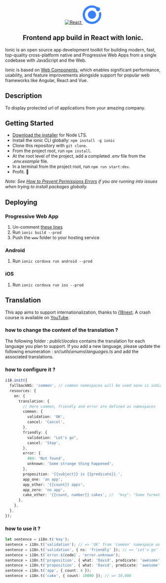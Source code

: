 <p align="center">
<a href="#">
    <img alt="React" src="https://avatars.githubusercontent.com/u/6412038?raw=true" width="60" />
  </a>
  <a href="#">
    <img alt="Ionic" src="https://github.com/ionic-team/ionic-framework/blob/main/.github/assets/logo.png?raw=true" width="60" />
  </a>
</p>

<h2 align="center">
  Frontend app build in React with Ionic.
</h2>

Ionic is an open source app development toolkit for building modern, fast, top-quality cross-platform native and Progressive Web Apps from a single codebase with JavaScript and the Web.

Ionic is based on [Web Components](https://www.webcomponents.org/introduction), which enables significant performance, usability, and feature improvements alongside support for popular web frameworks like Angular, React and Vue.

## Description

To display protected url of applications from your amazing company.

## Getting Started

- [Download the installer](https://nodejs.org/) for Node LTS.
- Install the ionic CLI globally: `npm install -g ionic`
- Clone this repository with `git clone`.
- From the project root, run `npm install`.
- At the root level of the project, add a completed _.env_ file from the _.env.example_ file.
- In a terminal from the project root, run `npm run start:dev`.
- Profit. :tada:

_Note: See [How to Prevent Permissions Errors](https://docs.npmjs.com/getting-started/fixing-npm-permissions) if you are running into issues when trying to install packages globally._

## Deploying

### Progressive Web App

1. Un-comment [these lines](https://github.com/ionic-team/ionic2-app-base/blob/master/src/index.html#L21)
2. Run `ionic build --prod`
3. Push the `www` folder to your hosting service

### Android

1. Run `ionic cordova run android --prod`

### iOS

1. Run `ionic cordova run ios --prod`

## Translation

This app aims to support internationalization, thanks to [i18next](https://www.i18next.com/). A crash course is available on [YouTube](https://www.youtube.com/watch?v=SA_9i4TtxLQ).

### how to change the content of the translation ?

The following folder : _public\locales_ contains the translation for each language you plan to support.
If you add a new language, please update the following enumeration : _src\utils\enums\languages.ts_ and add the associated translations.

### how to configure it ?

```ts
i18.init({
  fallbackNS: 'common', // common namespaces will be used none is indicated
  resources: {
    en: {
      translation: {
        // Here common, friendly and error are defined as namespaces
        common: {
          validation: 'OK',
          cancel: 'Cancel',
        },
        friendly: {
          validation: "Let's go",
          cancel: 'Stop',
        },
        error: {
          404: 'Not found',
          unknown: 'Some strange thing happened',
        },
        proposition: '{{subject}} is {{predicate}}.',
        app_one: 'an app',
        app_other: '{{count}} apps',
        app_zero: 'no app',
        cake_other: '{{count, number}} cakes', //  "key": "Some format {{value, formatName}}",
      },
    },
  },
});
```

### how to use it ?

```ts
let sentence = i18n.t('key');
sentence = i18n.t('validation'); // => 'OK' from 'common' namespace as it is the fallbackNS
sentence = i18n.t('validation', { ns: 'friendly' }); // => 'Let's go' from 'friendly' namespace
sentence = i18n.t(`error.${code}`, 'error.unknown');
sentence = i18n.t('proposition', { what: 'David', predicate: 'awesome' });
sentence = i18n.t('proposition', { what: 'David', predicate: 'awesome' });
sentence = i18n.t('app', { count: 4 });
sentence = i18n.t('cake', { count: 10000 }); // => 10,000
```
